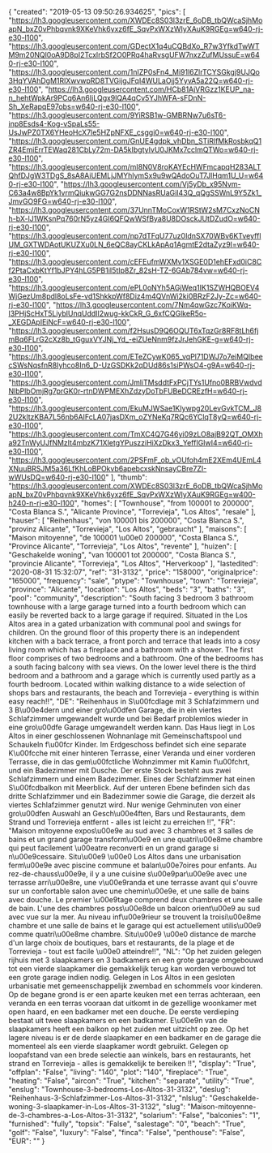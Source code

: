{
"created": "2019-05-13 09:50:26.934625",
"pics": [
"https://lh3.googleusercontent.com/XWDEc8S03l3zrE_6oDB_tbQWcaSjhMoapN_bxZ0vPhbqvnk9XKeVhk6yxz6fE_SqvPxWXzWIyXAuK9RGEg=w640-rj-e30-l100",
"https://lh3.googleusercontent.com/GDectX1q4uCQBdXo_R7w3YfkdTwWTM9m20NQl0oA9D8pI2TcxlrbSf2O0PRq4haRvsgUFW7nxzZufMUssuE=w640-rj-e30-l100",
"https://lh3.googleusercontent.com/1nIZP0sFn4_Mi91l6ZlrTCYSGkgj9UJQo3HqYVAhDgM1RlXwvwpRD8TVGijgJFqI4WULaOjj5YyvA5a22Q=w640-rj-e30-l100",
"https://lh3.googleusercontent.com/HCb81AjVRGzz1KEUP_na-n_hehtWpkAr9PCq6An6IjLQgx9lQA4qCv5YJhWFA-sFDnN-Sh_XeRapqE97obs=w640-rj-e30-l100",
"https://lh3.googleusercontent.com/9YiRSB1w-GMBRNw7u6sT6-inp8Esds4-Kog-vSpaLs55-UsJwPZ0TX6YHeoHcX7le5HZpNFXE_csggi0=w640-rj-e30-l100",
"https://lh3.googleusercontent.com/GnUE4gdpk_vhDbn_STiRlfMkRosbkqQ1ZR4EmiErrTEWaq281CbLy72m-DA5kIbgtyIvU0JKMx7cclmQTWo=w640-rj-e30-l100",
"https://lh3.googleusercontent.com/mI8N0V8roKAYEcHWFmcapqH283ALTQhfDJgW3TDgS_8sA8AiUEMLjJMYhlymSx9u9wQAdoOuT7JlHqm1U_U=w640-rj-e30-l100",
"https://lh3.googleusercontent.com/Vj5yDb_x95Nvm-C63a4w8BpYk1vrmQiukwGG7G2nsDDNNasRUaGiI43Q_qQgSSWnL9Y5Zk1_JmvGO9FG=w640-rj-e30-l100",
"https://lh3.googleusercontent.com/37UnnTMoCoxW1RStW2sM7CxzNoCNh-bX-lJ1WKsnPq760rN5yz4GI6QFQwWSfBya8U8DOsckJUtDZudO=w640-rj-e30-l100",
"https://lh3.googleusercontent.com/np7dTFqU77uz0IdnSX70WBv6KTveyfflUM_GXTWDAotUKUZXu0LN_6eQC8ayCKLkApAq1AgmtE2dtaZyz9I=w640-rj-e30-l100",
"https://lh3.googleusercontent.com/cEFEufmWXMv1XSGE0D1ehEFxd0iC8Cf2PtaCxbKtYf1bJPY4hLG5PB1iI5tIp8Zr_82sH-TZ-6GAb784vw=w640-rj-e30-l100",
"https://lh3.googleusercontent.com/ePL0oNYh5AGjWeq1IK1SZWHQBOEV4WjGezUm8pdl8oLsFe-vd1ShkkpWf8Diz4m4QVnWi2ki0BRzF2Jy-Zc=w640-rj-e30-l100",
"https://lh3.googleusercontent.com/7Nm4qwGzc7KoiKWq-l3PHjScHxT5LiyblUnqUddIl2wug-kkCkR_G_6xfCQGlkeR5o-_XEGDApIEiNcF=w640-rj-e30-l100",
"https://lh3.googleusercontent.com/f2HsusD9Q6OQUT6xTqzGr8RF8tLh6fjmBq6FLrG2cXz8b_tGguxVYJNj_Yd_-eiZUeNnm9fzJrJehGKE-g=w640-rj-e30-l100",
"https://lh3.googleusercontent.com/ETeZCywK065_vqPl71DWJ7o7eiMQIbeecSWsNqsfnR8Iyhco8In6_D-UzGSDKk2qDUd86s1siPWsO4-g9A=w640-rj-e30-l100",
"https://lh3.googleusercontent.com/JmliTMsddtFxPCjTYs1Ufno0BRBVwdvdNlbPlbOmjRg7prGK0r-rtnDWPMEXhZdzyDoTbFUBeDCREzfH=w640-rj-e30-l100",
"https://lh3.googleusercontent.com/EkuMJWSae1KIywpg20LevGvkTCM_J82U2kltzKBA7L56nb6AIFcLA07jasDXm_oZYNeKq7RQc6YClqT8yQ=w640-rj-e30-l100",
"https://lh3.googleusercontent.com/TmXC4Q7G46yi09zLO8ajB92QT_OMXha92TnWyUJfNMzIt4mbzK71XletgYPuszziHiXzDkx3_YeffIGIwI4=w640-rj-e30-l100",
"https://lh3.googleusercontent.com/2PSFmF_ob_vOUfoh4mE2XEm4UEmL4XNuuBRSJM5a36LfKhLoBPOkvb6apebcxskNnsayCBre7ZI-wWUsDQ=w640-rj-e30-l100"
],
"thumb": "https://lh3.googleusercontent.com/XWDEc8S03l3zrE_6oDB_tbQWcaSjhMoapN_bxZ0vPhbqvnk9XKeVhk6yxz6fE_SqvPxWXzWIyXAuK9RGEg=w400-h240-n-rj-e30-l100",
"homes": [
"Townhouse",
"from 100001 to 200000",
"Costa Blanca S.",
"Alicante Province",
"Torrevieja",
"Los Altos",
"resale"
],
"hauser": [
"Reihenhaus",
"von 100001 bis 200000",
"Costa Blanca S.",
"provinz Alicante",
"Torrevieja",
"Los Altos",
"gebraucht"
],
"maisons": [
"Maison mitoyenne",
"de 100001 \u00e0 200000",
"Costa Blanca S.",
"Province Alicante",
"Torrevieja",
"Los Altos",
"revente"
],
"huizen": [
"Geschakelde woning",
"van 100001 tot 200000",
"Costa Blanca S.",
"provincie Alicante",
"Torrevieja",
"Los Altos",
"Herverkoop"
],
"lastedited": "2020-08-31 15:32:07",
"ref": "31-3132",
"price": "158000",
"originalprice": "165000",
"frequency": "sale",
"ptype": "Townhouse",
"town": "Torrevieja",
"province": "Alicante",
"location": "Los Altos",
"beds": "3",
"baths": "3",
"pool": "community",
"description": "South facing 3 bedroom 3 bathroom townhouse with a large garage turned into a  fourth bedroom which can easily be reverted back to a large garage if required.  Situated in the Los Altos area in a gated urbanization with communal pool and  swings for children. On the ground floor of this property there is an independent  kitchen with a back terrace, a front porch and terrace that leads into a cosy living  room which has a fireplace and a bathroom with a shower. The first floor  comprises of two bedrooms and a bathroom. One of the bedrooms has a south  facing balcony with sea views. On the lower level there is the third bedroom and a  bathroom and a garage which is currently used partly as a fourth bedroom.  Located within walking distance to a wide selection of shops bars and restaurants,  the beach and Torrevieja - everything is within easy reach!!",
"DE": "Reihenhaus in S\u00fcdlage mit 3 Schlafzimmern und 3 B\u00e4dern und einer gro\u00dfen Garage, die in ein viertes Schlafzimmer umgewandelt wurde und bei Bedarf problemlos wieder in eine gro\u00dfe Garage umgewandelt werden kann. Das Haus liegt in Los Altos in einer geschlossenen Wohnanlage mit Gemeinschaftspool und Schaukeln f\u00fcr Kinder. Im Erdgeschoss befindet sich eine separate K\u00fcche mit einer hinteren Terrasse, einer Veranda und einer vorderen Terrasse, die in das gem\u00fctliche Wohnzimmer mit Kamin f\u00fchrt, und ein Badezimmer mit Dusche. Der erste Stock besteht aus zwei Schlafzimmern und einem Badezimmer. Eines der Schlafzimmer hat einen S\u00fcdbalkon mit Meerblick. Auf der unteren Ebene befinden sich das dritte Schlafzimmer und ein Badezimmer sowie die Garage, die derzeit als viertes Schlafzimmer genutzt wird. Nur wenige Gehminuten von einer gro\u00dfen Auswahl an Gesch\u00e4ften, Bars und Restaurants, dem Strand und Torrevieja entfernt - alles ist leicht zu erreichen !!",
"FR": "Maison mitoyenne expos\u00e9e au sud avec 3 chambres et 3 salles de bains et un grand garage transform\u00e9 en une quatri\u00e8me chambre qui peut facilement \u00eatre reconverti en un grand garage si n\u00e9cessaire. Situ\u00e9 \u00e0 Los Altos dans une urbanisation ferm\u00e9e avec piscine commune et balan\u00e7oires pour enfants. Au rez-de-chauss\u00e9e, il y a une cuisine s\u00e9par\u00e9e avec une terrasse arri\u00e8re, une v\u00e9randa et une terrasse avant qui s'ouvre sur un confortable salon avec une chemin\u00e9e, et une salle de bains avec douche. Le premier \u00e9tage comprend deux chambres et une salle de bain. L'une des chambres poss\u00e8de un balcon orient\u00e9 au sud avec vue sur la mer. Au niveau inf\u00e9rieur se trouvent la troisi\u00e8me chambre et une salle de bains et le garage qui est actuellement utilis\u00e9 comme quatri\u00e8me chambre. Situ\u00e9 \u00e0 distance de marche d'un large choix de boutiques, bars et restaurants, de la plage et de Torrevieja - tout est facile \u00e0 atteindre!!",
"NL": "Op het zuiden gelegen rijhuis met 3 slaapkamers en 3 badkamers en een grote garage omgebouwd tot een vierde slaapkamer die gemakkelijk terug kan worden verbouwd tot een grote garage indien nodig. Gelegen in Los Altos in een gesloten urbanisatie met gemeenschappelijk zwembad en schommels voor kinderen. Op de begane grond is er een aparte keuken met een terras achteraan, een veranda en een terras vooraan dat uitkomt in de gezellige woonkamer met open haard, en een badkamer met een douche. De eerste verdieping bestaat uit twee slaapkamers en een badkamer. E\u00e9n van de slaapkamers heeft een balkon op het zuiden met uitzicht op zee. Op het lagere niveau is er de derde slaapkamer en een badkamer en de garage die momenteel als een vierde slaapkamer wordt gebruikt. Gelegen op loopafstand van een brede selectie aan winkels, bars en restaurants, het strand en Torrevieja - alles is gemakkelijk te bereiken !!",
"display": "True",
"offplan": "False",
"living": "140",
"plot": "140",
"fireplace": "True",
"heating": "False",
"aircon": "True",
"kitchen": "separate",
"utility": "True",
"enslug": "Townhouse-3-bedrooms-Los-Altos-31-3132",
"deslug": "Reihenhaus-3-Schlafzimmer-Los-Altos-31-3132",
"nlslug": "Geschakelde-woning-3-slaapkamer-in-Los-Altos-31-3132",
"slug": "Maison-mitoyenne-de-3-chambres-a-Los-Altos-31-3132",
"solarium": "False",
"balconies": "1",
"furnished": "fully",
"topsix": "False",
"salestage": "0",
"beach": "True",
"golf": "False",
"luxury": "False",
"finca": "False",
"penthouse": "False",
"EUR": ""
}